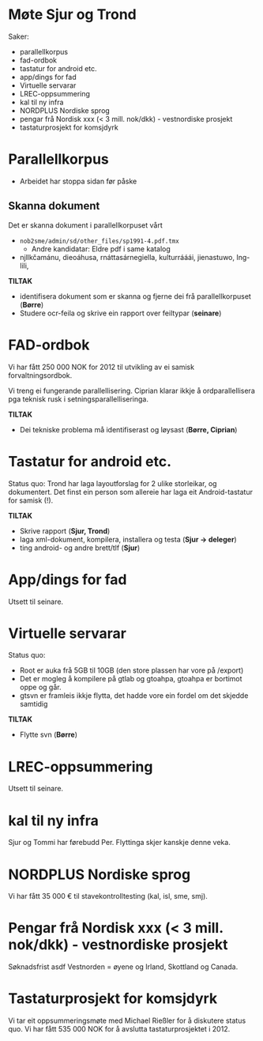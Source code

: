 # Møte Sjur og Trond

Saker:

* parallellkorpus
* fad-ordbok
* tastatur for android etc.
* app/dings for fad
* Virtuelle servarar
* LREC-oppsummering
* kal til ny infra
* NORDPLUS Nordiske sprog
* pengar frå Nordisk xxx (< 3 mill. nok/dkk) - vestnordiske prosjekt
* tastaturprosjekt for komsjdyrk

#  Parallellkorpus

* Arbeidet har stoppa sidan før påske

##  Skanna dokument

Det er skanna dokument i parallellkorpuset vårt

* `nob2sme/admin/sd/other_files/sp1991-4.pdf.tmx` 
    - Andre kandidatar: Eldre pdf i same katalog
* njllkčamánu, dieoáhusa, rnáttasárnegiella, kulturrááái, jienastuwo, Ing-lili, 

**TILTAK**
* identifisera dokument som er skanna og fjerne dei frå parallellkorpuset
  (**Børre**)
* Studere ocr-feila og skrive ein rapport over feiltypar (**seinare**)

#  FAD-ordbok

Vi har fått 250 000 NOK for 2012 til utvikling av ei samisk forvaltningsordbok.

Vi treng ei fungerande parallellisering. Ciprian klarar ikkje å
ordparallellisera pga teknisk rusk i setningsparallelliseringa.

**TILTAK**

* Dei tekniske problema må identifiserast og løysast (**Børre, Ciprian**)

#  Tastatur for android etc.

Status quo: Trond har laga layoutforslag for 2 ulike storleikar, og dokumentert.
Det finst ein person som allereie har laga eit Android-tastatur for samisk (!).

**TILTAK**

* Skrive rapport (**Sjur, Trond**)
* laga xml-dokument, kompilera, installera og testa (**Sjur -> deleger**)
* ting android- og andre brett/tlf (**Sjur**)

#  App/dings for fad

Utsett til seinare.

#  Virtuelle servarar

Status quo:
* Root er auka frå 5GB til 10GB (den store plassen har vore på /export)
* Det er mogleg å kompilere på gtlab og gtoahpa, gtoahpa er bortimot oppe og går.
* gtsvn er framleis ikkje flytta, det hadde vore ein fordel om det skjedde samtidig

**TILTAK**

* Flytte svn (**Børre**)

#  LREC-oppsummering

Utsett til seinare.

#  kal til ny infra

Sjur og Tommi har førebudd Per. Flyttinga skjer kanskje denne veka.

#  NORDPLUS Nordiske sprog

Vi har fått 35 000 € til stavekontrolltesting (kal, isl, sme, smj).

#  Pengar frå Nordisk xxx (< 3 mill. nok/dkk) - vestnordiske prosjekt

Søknadsfrist asdf
Vestnorden = øyene og Irland, Skottland og Canada.

#  Tastaturprosjekt for komsjdyrk

Vi tar eit oppsummeringsmøte med Michael Rießler for å diskutere status quo.
Vi har fått 535 000 NOK for å avslutta tastaturprosjektet i 2012.
